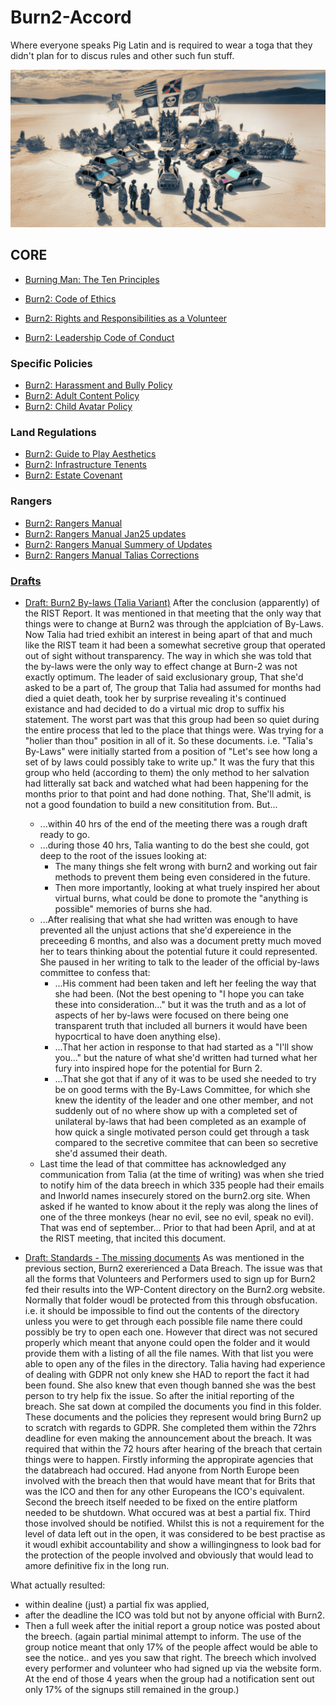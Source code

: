 # Burn2-Accord

Where everyone speaks Pig Latin and is required to wear a toga that they didn't plan for to discus rules and other such fun stuff.

![The Accord by Talia Tokugawa & Dall-e](https://github.com/Burn2-0/Burn2-Accord/blob/main/img/The_Accord.png?raw=true)

## CORE

* [Burning Man: The Ten Principles](/Codex/burning-man-10-principles.md)

* [Burn2: Code of Ethics](/Codex/burn2-code-ethics.md)
* [Burn2: Rights and Responsibilities as a Volunteer](/Codex/burn2-rar-volunteer.md)
* [Burn2: Leadership Code of Conduct](/Codex/burn2-code-leads-conduct.md)

### Specific Policies

* [Burn2: Harassment and Bully Policy](/Codex/burn2-policy-hab.md)
* [Burn2: Adult Content Policy](/Codex/burn2-policy-adult.md)
* [Burn2: Child Avatar Policy](/Codex/burn2-policy-child.md)

### Land Regulations

* [Burn2: Guide to Play Aesthetics](/Codex/burn2-guide-aesthetics.md)
* [Burn2: Infrastructure Tenents](/Codex/burn2-tenet-infrastructure.md)
* [Burn2: Estate Covenant](/Codex/burn2-covenant-estate.md)

### Rangers

* [Burn2: Rangers Manual](Rangers/Burn2_Rangers.md)
* [Burn2: Rangers Manual Jan25 updates](Rangers/Burn2_Rangers_Jan25_Update.md)
* [Burn2: Rangers Manual Summery of Updates](Rangers/Ranger_Manual_2025_updates.md)
* [Burn2: Rangers Manual Talias Corrections](Rangers/Ranger_manual_Talias_corrections.md)


### [Drafts](/Draft/Drafts.md)

* [Draft: Burn2 By-laws (Talia Variant)](/Draft/By-Laws-Talia/index.md)
After the conclusion (apparently) of the RIST Report. It was mentioned in that meeting that the only way that things were to change at Burn2 was through the applciation of By-Laws. Now Talia had tried exhibit an interest in being apart of that and much like the RIST team it had been a somewhat secretive group that operated out of sight without transparency.
The way in which she was told that the by-laws were the only way to effect change at Burn-2 was not exactly optimum. The leader of said exclusionary group, That she'd asked to be a part of, The group that Talia had assumed for months had died a quiet death, took her by surprise revealing it's continued existance and had decided to do a virtual mic drop to suffix his statement. 
The worst part was that this group had been so quiet during the entire process that led to the place that things were. Was trying for a "holier than thou" position in all of it. 
So these documents. i.e.  "Talia's By-Laws" were initially started from a position of "Let's see how long a set of by laws could possibly take to write up." It was the fury that this group who held (according to them) the only method to her salvation had litterally sat back and watched what had been happening for the months prior to that point and had done nothing.
That, She'll admit, is not a good foundation to build a new consititution from. But...
  * ...within 40 hrs of the end of the meeting there was a rough draft ready to go.
  * ...during those 40 hrs, Talia wanting to do the best she could, got deep to the root of the issues looking at:
    * The many things she felt wrong with burn2 and working out fair methods to prevent them being even considered in the future.
    * Then more importantly, looking at what truely inspired her about virtual burns, what could be done to promote the "anything is possible" memories of burns she had.
  * ...After realising that what she had written was enough to have prevented all the unjust actions that she'd expereience in the preceeding 6 months, and also was a document pretty much moved her to tears thinking about the potential future it could represented. She paused in her writing to talk to the leader of the official by-laws committee to confess that:
    * ...His comment had been taken and left her feeling the way that she had been. (Not the best opening to "I hope you can take these into consideration..." but it was the truth and as a lot of aspects of her by-laws were focused on there being one transparent truth that included all burners it would have been hypocrtical to have doen anything else).
    * ...That her action in response to that had started as a "I'll show you..." but the nature of what she'd written had turned what her fury into inspired hope for the potential for Burn 2.
    * ...That she got that if any of it was to be used she needed to try be on good terms with the By-Laws Committee, for which she knew the identity of the leader and one other member, and not suddenly out of no where show up with a completed set of unilateral by-laws that had been completed as an example of how quick a single motivated person could get through a task compared to the secretive commitee that can been so secretive she'd assumed their death. 
  * Last time the lead of that committee has acknowledged any communication from Talia (at the time of writing) was when she tried to notify him of the data breech in which 335 people had their emails and Inworld names insecurely stored on the burn2.org site. When asked if he wanted to know about it the reply was along the lines of one of the three monkeys (hear no evil, see no evil, speak no evil). That was end of september... Prior to that had been April, and at at the RIST meeting, that incited this document.

* [Draft: Standards - The missing documents](/Standards/)
As was mentioned in the previous section, Burn2 exererienced a Data Breach. The issue was that all the forms that Volunteers and Performers used to sign up for Burn2 fed their results into the WP-Content directory on the Burn2.org website. Normally that folder woudl be protected from this through obsfucation. i.e. it should be impossible to find out the contents of the directory unless you were to get through each possible file name there could possibly be try to open each one. However that direct was not secured properly which meant that anyone could open the folder and it would provide them with a listing of all the file names. With that list you were able to open any of the files in the directory.
Talia having had experience of dealing with GDPR not only knew she HAD to report the fact it had been found. She also knew that even though banned she was the best person to try help fix the issue.
So after the initial reporting of the breach. She sat down at compiled the documents you find in this folder. These documents and the policies they represent would bring Burn2 up to scratch with regards to GDPR. 
She completed them within the 72hrs deadline for even making the announcement about the breach. It was required that within the 72 hours after hearing of the breach that certain things were to happen. 
Firstly informing the appropirate agencies that the databreach had occured. Had anyone from North Europe been involved with the breach then that would have meant that for Brits that was the ICO and then for any other Europeans the ICO's equivalent.
Second the breech itself needed to be fixed on the entire platform needed to be shutdown. What occured was at best a partial fix. 
Third those involved should be notified. Whilst this is not a requirement for the level of data left out in the open, it was considered to be best practise as it woudl exhibit accountability and show a willingingness to look bad for the protection of the people involved and obviously that would lead to amore definitive fix in the long run.

What actually resulted:
* within dealine (just) a partial fix was applied, 
* after the deadline the ICO was told but not by anyone official with Burn2. 
* Then a full week after the initial report a group notice was posted about the breech. 
   (again partial minimal attempt to inform. The use of the group notice meant that only 17% of the people affect would be able to see the notice.. and yes you saw that right. The breech which involved every performer and volunteer who had signed up via the website form. At the end of those 4 years when the group had a notification sent out only 17% of the signups still remained in the group.) 
